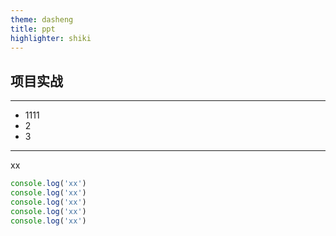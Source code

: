 ```yaml
---
theme: dasheng
title: ppt
highlighter: shiki
---
```



## 项目实战

---

* 1111
* 2
* 3

---

xx

```js {all|2}
console.log('xx')
console.log('xx')
console.log('xx')
console.log('xx')
console.log('xx')
```
